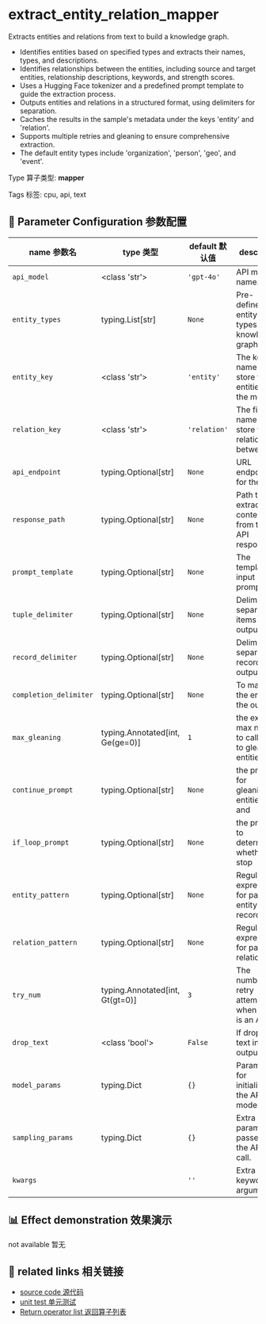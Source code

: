# extract_entity_relation_mapper

Extracts entities and relations from text to build a knowledge graph.

- Identifies entities based on specified types and extracts their names, types, and
descriptions.
- Identifies relationships between the entities, including source and target entities,
relationship descriptions, keywords, and strength scores.
- Uses a Hugging Face tokenizer and a predefined prompt template to guide the extraction
process.
- Outputs entities and relations in a structured format, using delimiters for
separation.
- Caches the results in the sample's metadata under the keys 'entity' and 'relation'.
- Supports multiple retries and gleaning to ensure comprehensive extraction.
- The default entity types include 'organization', 'person', 'geo', and 'event'.

Type 算子类型: **mapper**

Tags 标签: cpu, api, text

## 🔧 Parameter Configuration 参数配置
| name 参数名 | type 类型 | default 默认值 | desc 说明 |
|--------|------|--------|------|
| `api_model` | <class 'str'> | `'gpt-4o'` | API model name. |
| `entity_types` | typing.List[str] | `None` | Pre-defined entity types for knowledge graph. |
| `entity_key` | <class 'str'> | `'entity'` | The key name to store the entities in the meta |
| `relation_key` | <class 'str'> | `'relation'` | The field name to store the relations between |
| `api_endpoint` | typing.Optional[str] | `None` | URL endpoint for the API. |
| `response_path` | typing.Optional[str] | `None` | Path to extract content from the API response. |
| `prompt_template` | typing.Optional[str] | `None` | The template of input prompt. |
| `tuple_delimiter` | typing.Optional[str] | `None` | Delimiter to separate items in outputs. |
| `record_delimiter` | typing.Optional[str] | `None` | Delimiter to separate records in outputs. |
| `completion_delimiter` | typing.Optional[str] | `None` | To mark the end of the output. |
| `max_gleaning` | typing.Annotated[int, Ge(ge=0)] | `1` | the extra max num to call LLM to glean entities |
| `continue_prompt` | typing.Optional[str] | `None` | the prompt for gleaning entities and |
| `if_loop_prompt` | typing.Optional[str] | `None` | the prompt to determine whether to stop |
| `entity_pattern` | typing.Optional[str] | `None` | Regular expression for parsing entity record. |
| `relation_pattern` | typing.Optional[str] | `None` | Regular expression for parsing relation |
| `try_num` | typing.Annotated[int, Gt(gt=0)] | `3` | The number of retry attempts when there is an API |
| `drop_text` | <class 'bool'> | `False` | If drop the text in the output. |
| `model_params` | typing.Dict | `{}` | Parameters for initializing the API model. |
| `sampling_params` | typing.Dict | `{}` | Extra parameters passed to the API call. |
| `kwargs` |  | `''` | Extra keyword arguments. |

## 📊 Effect demonstration 效果演示
not available 暂无

## 🔗 related links 相关链接
- [source code 源代码](../../../data_juicer/ops/mapper/extract_entity_relation_mapper.py)
- [unit test 单元测试](../../../tests/ops/mapper/test_extract_entity_relation_mapper.py)
- [Return operator list 返回算子列表](../../Operators.md)